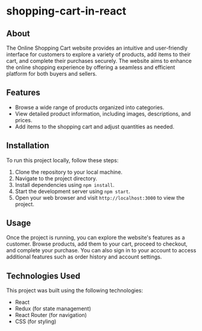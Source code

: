 # shopping-cart-in-react


## About

The Online Shopping Cart website provides an intuitive and user-friendly interface for customers to explore a variety of products, add items to their cart, and complete their purchases securely. The website aims to enhance the online shopping experience by offering a seamless and efficient platform for both buyers and sellers.

## Features

- Browse a wide range of products organized into categories.
- View detailed product information, including images, descriptions, and prices.
- Add items to the shopping cart and adjust quantities as needed.

## Installation

To run this project locally, follow these steps:

1. Clone the repository to your local machine.
2. Navigate to the project directory.
3. Install dependencies using `npm install`.
4. Start the development server using `npm start`.
5. Open your web browser and visit `http://localhost:3000` to view the project.

## Usage

Once the project is running, you can explore the website's features as a customer. Browse products, add them to your cart, proceed to checkout, and complete your purchase. You can also sign in to your account to access additional features such as order history and account settings.

## Technologies Used

This project was built using the following technologies:

- React
- Redux (for state management)
- React Router (for navigation)
- CSS (for styling)

